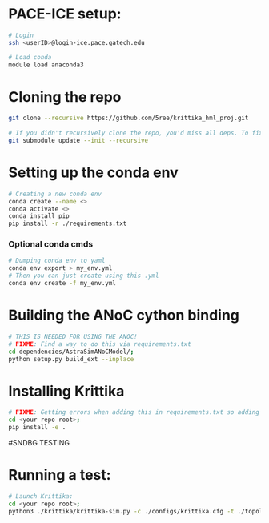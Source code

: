 # PACE-ICE setup:
```bash
# Login
ssh <userID>@login-ice.pace.gatech.edu

# Load conda
module load anaconda3
```

# Cloning the repo
```bash
git clone --recursive https://github.com/5ree/krittika_hml_proj.git
    
# If you didn't recursively clone the repo, you'd miss all deps. To fix that:
git submodule update --init --recursive
```
   
# Setting up the conda env
```bash
# Creating a new conda env
conda create --name <>
conda activate <>
conda install pip
pip install -r ./requirements.txt
```

### Optional conda cmds
```bash
# Dumping conda env to yaml
conda env export > my_env.yml
# Then you can just create using this .yml
conda env create -f my_env.yml
```

# Building the ANoC cython binding
```bash
# THIS IS NEEDED FOR USING THE ANOC!
# FIXME: Find a way to do this via requirements.txt
cd dependencies/AstraSimANoCModel/;
python setup.py build_ext --inplace
```

# Installing Krittika
```bash
# FIXME: Getting errors when adding this in requirements.txt so adding a manual step now
cd <your repo root>;
pip install -e .
```
#SNDBG TESTING
# Running a test:
```bash
# Launch Krittika:
cd <your repo root>;
python3 ./krittika/krittika-sim.py -c ./configs/krittika.cfg -t ./topologies/test.csv -o ./outdir/sanity/ -p ./partitions/temp_part.csv
```

